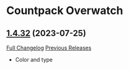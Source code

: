 # <DBM Media> Countpack Overwatch

## [1.4.32](https://github.com/DeadlyBossMods/DBM-CountPack-Overwatch/tree/1.4.32) (2023-07-25)
[Full Changelog](https://github.com/DeadlyBossMods/DBM-CountPack-Overwatch/compare/1.4.31...1.4.32) [Previous Releases](https://github.com/DeadlyBossMods/DBM-CountPack-Overwatch/releases)

- Color and type  

